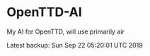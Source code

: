 # OpenTTD-AI
My AI for OpenTTD, will use primarily air

Latest backup: Sun Sep 22 05:20:01 UTC 2019
